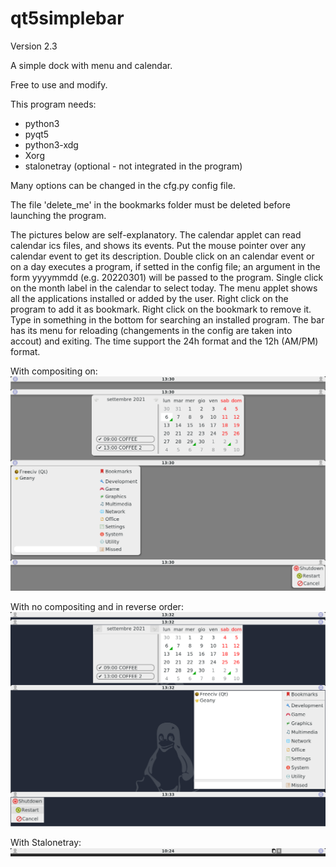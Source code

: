 # qt5simplebar

Version 2.3

A simple dock with menu and calendar.

Free to use and modify.

This program needs:
- python3
- pyqt5
- python3-xdg
- Xorg
- stalonetray (optional - not integrated in the program)

Many options can be changed in the cfg.py config file.

The file 'delete_me' in the bookmarks folder must be deleted before launching the program.

The pictures below are self-explanatory.
The calendar applet can read calendar ics files, and shows its events. Put the mouse pointer over any calendar event to get its description. Double click on an calendar event or on a day executes a program, if setted in the config file; an argument in the form yyyymmdd (e.g. 20220301) will be passed to the program. Single click on the month label in the calendar to select today. The menu applet shows all the applications installed or added by the user. Right click on the program to add it as bookmark. Right click on the bookmark to remove it. Type in something in the bottom for searching an installed program. The bar has its menu for reloading (changements in the config are taken into accout) and exiting.
The time support the 24h format and the 12h (AM/PM) format.

With compositing on:
![My image](https://github.com/frank038/qt5simplebar/blob/main/screenshot1.png)

With no compositing and in reverse order:
![My image](https://github.com/frank038/qt5simplebar/blob/main/screenshot2.png)

With Stalonetray:
![My image](https://github.com/frank038/qt5simplebar/blob/main/screenshot3.png)
